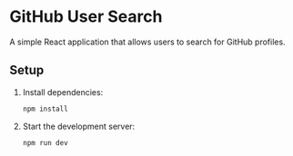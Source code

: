 # GitHub User Search

A simple React application that allows users to search for GitHub profiles.

## Setup

1. Install dependencies:
   ```sh
   npm install
   ```
2. Start the development server:
   ```sh
   npm run dev
   